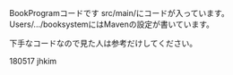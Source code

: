 BookProgramコードです
src/main/にコードが入っています。
Users/.../booksystemにはMavenの設定が書いています。

下手なコードなので見た人は参考だけしてください。

180517 jhkim
